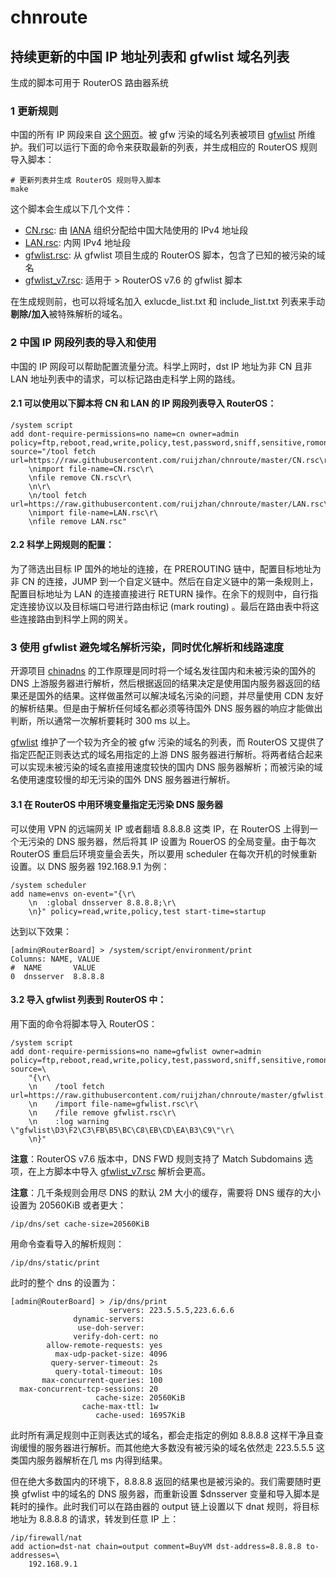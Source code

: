 # chnroute 
## 持续更新的中国 IP 地址列表和 gfwlist 域名列表

生成的脚本可用于 RouterOS 路由器系统

### 1 更新规则

中国的所有 IP 网段来自 [这个网页](http://www.iwik.org/ipcountry/mikrotik/CN)。被 gfw 污染的域名列表被项目 [gfwlist](https://github.com/gfwlist/gfwlist) 所维护。我们可以运行下面的命令来获取最新的列表，并生成相应的 RouterOS 规则导入脚本：

```shell
# 更新列表并生成 RouterOS 规则导入脚本
make
```

这个脚本会生成以下几个文件：

- [CN.rsc](./CN.rsc): 由 [IANA](https://www.iana.org/) 组织分配给中国大陆使用的 IPv4 地址段
- [LAN.rsc](./LAN.rsc): 内网 IPv4 地址段
- [gfwlist.rsc](./gfwlist.rsc): 从 gfwlist 项目生成的 RouterOS 脚本，包含了已知的被污染的域名
- [gfwlist_v7.rsc](./gfwlist_v7.rsc): 适用于 > RouterOS v7.6 的 gfwlist 脚本

在生成规则前，也可以将域名加入 exlucde_list.txt 和 include_list.txt 列表来手动**剔除/加入**被特殊解析的域名。

### 2 中国 IP 网段列表的导入和使用

中国的 IP 网段可以帮助配置流量分流。科学上网时，dst IP 地址为非 CN 且非 LAN 地址列表中的请求，可以标记路由走科学上网的路线。

#### 2.1 可以使用以下脚本将 CN 和 LAN 的 IP 网段列表导入 RouterOS：

```
/system script
add dont-require-permissions=no name=cn owner=admin policy=ftp,reboot,read,write,policy,test,password,sniff,sensitive,romon source="/tool fetch url=https://raw.githubusercontent.com/ruijzhan/chnroute/master/CN.rsc\r\
    \nimport file-name=CN.rsc\r\
    \nfile remove CN.rsc\r\
    \n\r\
    \n/tool fetch url=https://raw.githubusercontent.com/ruijzhan/chnroute/master/LAN.rsc\r\
    \nimport file-name=LAN.rsc\r\
    \nfile remove LAN.rsc"
```

#### 2.2 科学上网规则的配置：

为了筛选出目标 IP 国外的地址的连接，在 PREROUTING 链中，配置目标地址为非 CN 的连接，JUMP 到一个自定义链中。然后在自定义链中的第一条规则上，配置目标地址为 LAN 的连接直接进行 RETURN 操作。在余下的规则中，自行指定连接协议以及目标端口号进行路由标记 (mark routing) 。最后在路由表中将这些连接路由到科学上网的网关。

### 3 使用 gfwlist 避免域名解析污染，同时优化解析和线路速度

开源项目 [chinadns](https://github.com/shadowsocks/ChinaDNS) 的工作原理是同时将一个域名发往国内和未被污染的国外的 DNS 上游服务器进行解析，然后根据返回的结果决定是使用国内服务器返回的结果还是国外的结果。这样做虽然可以解决域名污染的问题，并尽量使用 CDN 友好的解析结果。但是由于解析任何域名都必须等待国外 DNS 服务器的响应才能做出判断，所以通常一次解析要耗时 300 ms 以上。

[gfwlist](https://github.com/gfwlist/gfwlist) 维护了一个较为齐全的被 gfw 污染的域名的列表，而 RouterOS 又提供了指定匹配正则表达式的域名用指定的上游 DNS 服务器进行解析。将两者结合起来可以实现未被污染的域名直接用速度较快的国内 DNS 服务器解析；而被污染的域名使用速度较慢的却无污染的国外 DNS 服务器进行解析。

#### 3.1 在 RouterOS 中用环境变量指定无污染 DNS 服务器

可以使用 VPN 的远端网关 IP 或者翻墙 8.8.8.8 这类 IP，在 RouterOS 上得到一个无污染的 DNS 服务器，然后将其 IP 设置为 RouerOS 的全局变量。由于每次 RouterOS 重启后环境变量会丢失，所以要用 scheduler 在每次开机的时候重新设置。以 DNS 服务器 192.168.9.1 为例：

```
/system scheduler
add name=envs on-event="{\r\
    \n  :global dnsserver 8.8.8.8;\r\
    \n}" policy=read,write,policy,test start-time=startup

```

达到以下效果：

```shell
[admin@RouterBoard] > /system/script/environment/print 
Columns: NAME, VALUE
#  NAME       VALUE       
0  dnsserver  8.8.8.8

```

#### 3.2 导入 gfwlist 列表到 RouterOS 中：

用下面的命令将脚本导入 RouterOS：

```
/system script
add dont-require-permissions=no name=gfwlist owner=admin policy=ftp,reboot,read,write,policy,test,password,sniff,sensitive,romon source=\
    "{\r\
    \n    /tool fetch url=https://raw.githubusercontent.com/ruijzhan/chnroute/master/gfwlist.rsc\r\
    \n    /import file-name=gfwlist.rsc\r\
    \n    /file remove gfwlist.rsc\r\
    \n    :log warning \"gfwlist\D3\F2\C3\FB\B5\BC\C8\EB\CD\EA\B3\C9\"\r\
    \n}"
```

**注意**：RouterOS v7.6 版本中，DNS FWD 规则支持了 Match Subdomains 选项，在上方脚本中导入 [gfwlist_v7.rsc](./gfwlist_v7.rsc) 解析会更高。

**注意**：几千条规则会用尽 DNS 的默认 2M 大小的缓存，需要将 DNS 缓存的大小设置为 20560KiB 或者更大：

```
/ip/dns/set cache-size=20560KiB
```

用命令查看导入的解析规则：

```
/ip/dns/static/print
```


此时的整个 dns 的设置为：

```
[admin@RouterBoard] > /ip/dns/print 
                      servers: 223.5.5.5,223.6.6.6
              dynamic-servers: 
               use-doh-server: 
              verify-doh-cert: no
        allow-remote-requests: yes
          max-udp-packet-size: 4096
         query-server-timeout: 2s
          query-total-timeout: 10s
       max-concurrent-queries: 100
  max-concurrent-tcp-sessions: 20
                   cache-size: 20560KiB
                cache-max-ttl: 1w
                   cache-used: 16957KiB

```

此时所有满足规则中正则表达式的域名，都会走指定的例如 8.8.8.8 这样干净且查询缓慢的服务器进行解析。而其他绝大多数没有被污染的域名依然走 223.5.5.5 这类国内服务器解析在几 ms 内得到结果。

但在绝大多数国内的环境下，8.8.8.8 返回的结果也是被污染的。我们需要随时更换 gfwlist 中的域名的 DNS 服务器，而重新设置 $dnsserver 变量和导入脚本是耗时的操作。此时我们可以在路由器的 output 链上设置以下 dnat 规则，将目标地址为 8.8.8.8 的请求，转发到任意 IP 上：

```
/ip/firewall/nat
add action=dst-nat chain=output comment=BuyVM dst-address=8.8.8.8 to-addresses=\
    192.168.9.1
```

